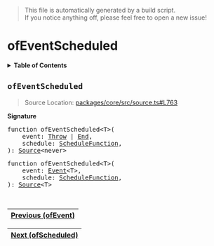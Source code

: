 > This file is automatically generated by a build script.<br>If you notice anything off, please feel free to open a new issue!

# ofEventScheduled

<details><summary><b>Table of Contents</b></summary><br>

1. [<code>ofEventScheduled</code>](#ofEventScheduled)</details>

## <a name="ofEventScheduled"></a><code>ofEventScheduled</code>

> Source Location: [packages\/core\/src\/source.ts#L763](..\/..\/packages\/core\/src\/source.ts#L763)

<b>Signature</b>

<pre>function ofEventScheduled&lt;T&gt;(<br>    event: <a href="../02-api-event/02-Throw.md#Throw-Interface">Throw</a> | <a href="../02-api-event/03-End.md#End-Interface">End</a>,<br>    schedule: <a href="../06-api-schedule-functions/00-ScheduleFunction.md#ScheduleFunction">ScheduleFunction</a>,<br>): <a href="00-Source.md#Source-Interface">Source</a>&lt;never&gt;</pre>

<pre>function ofEventScheduled&lt;T&gt;(<br>    event: <a href="../02-api-event/00-Event.md#Event">Event</a>&lt;T&gt;,<br>    schedule: <a href="../06-api-schedule-functions/00-ScheduleFunction.md#ScheduleFunction">ScheduleFunction</a>,<br>): <a href="00-Source.md#Source-Interface">Source</a>&lt;T&gt;</pre><br>

| [Previous \(ofEvent\)](28-ofEvent.md#readme) |
| --- |

<div align="right">

| [Next \(ofScheduled\)](30-ofScheduled.md#readme) |
| --- |
</div>
